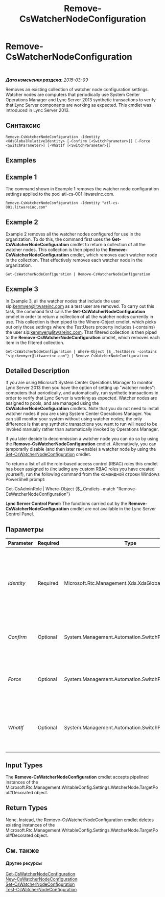 ﻿---
title: Remove-CsWatcherNodeConfiguration
TOCTitle: Remove-CsWatcherNodeConfiguration
ms:assetid: 599c6d58-da3d-4f0b-bc1f-22ac3e33ec7f
ms:mtpsurl: https://technet.microsoft.com/ru-ru/library/JJ204926(v=OCS.15)
ms:contentKeyID: 49309860
ms.date: 05/19/2016
mtps_version: v=OCS.15
ms.translationtype: HT
---

# Remove-CsWatcherNodeConfiguration

 

_**Дата изменения раздела:** 2015-03-09_

Removes an existing collection of watcher node configuration settings. Watcher nodes are computers that periodically use System Center Operations Manager and Lync Server 2013 synthetic transactions to verify that Lync Server components are working as expected. This cmdlet was introduced in Lync Server 2013.

## Синтаксис

    Remove-CsWatcherNodeConfiguration -Identity <XdsGlobalRelativeIdentity> [-Confirm [<SwitchParameter>]] [-Force <SwitchParameter>] [-WhatIf [<SwitchParameter>]]

## Examples

## Example 1

The command shown in Example 1 removes the watcher node configuration settings applied to the pool atl-cs-001.litwareinc.com.

    Remove-CsWatcherNodeConfiguration -Identity "atl-cs-001.litwareinc.com"

## Example 2

Example 2 removes all the watcher nodes configured for use in the organization. To do this, the command first uses the **Get-CsWatcherNodeConfiguration** cmdlet to return a collection of all the watcher nodes. This collection is then piped to the **Remove-CsWatcherNodeConfiguration** cmdlet, which removes each watcher node in the collection. That effectively removes each watcher node in the organization.

    Get-CsWatcherNodeConfiguration | Remove-CsWatcherNodeConfiguration

## Example 3

In Example 3, all the watcher nodes that include the user sip:kenmyer@litwareinc.com as a test user are removed. To carry out this task, the command first calls the **Get-CsWatcherNodeConfiguration** cmdlet in order to return a collection of all the watcher nodes currently in use. This collection is then piped to the Where-Object cmdlet, which picks out only those settings where the TestUsers property includes (-contains) the user sip:kenmyer@litwareinc.com. That filtered collection is then piped to the **Remove-CsWatcherNodeConfiguration** cmdlet, which removes each item in the filtered collection.

    Get-CsWatcherNodeConfiguration | Where-Object {$_.TestUsers -contains "sip:kenmyer@litwareinc.com"} | Remove-CsWatcherNodeConfiguration

## Detailed Description

If you are using Microsoft System Center Operations Manager to monitor Lync Server 2013 then you have the option of setting up "watcher nodes": computers that periodically, and automatically, run synthetic transactions in order to verify that Lync Server is working as expected. Watcher nodes are assigned to pools, and are managed using the **CsWatcherNodeConfiguration** cmdlets. Note that you do not need to install watcher nodes if you are using System Center Operations Manager. You can still monitor your system without using watcher nodes; the only difference is that any synthetic transactions you want to run will need to be invoked manually rather than automatically invoked by Operations Manager.

If you later decide to decommission a watcher node you can do so by using the **Remove-CsWatcherNodeConfiguration** cmdlet. Alternatively, you can temporarily disable (and then later re-enable) a watcher node by using the [Set-CsWatcherNodeConfiguration](set-cswatchernodeconfiguration.md) cmdlet.

To return a list of all the role-based access control (RBAC) roles this cmdlet has been assigned to (including any custom RBAC roles you have created yourself), run the following command from the командной строки Windows PowerShell prompt:

Get-CsAdminRole | Where-Object {$\_.Cmdlets –match "Remove-CsWatcherNodeConfiguration"}

**Lync Server Control Panel:** The functions carried out by the **Remove-CsWatcherNodeConfiguration** cmdlet are not available in the Lync Server Control Panel.

## Параметры


<table>
<colgroup>
<col style="width: 25%" />
<col style="width: 25%" />
<col style="width: 25%" />
<col style="width: 25%" />
</colgroup>
<thead>
<tr class="header">
<th>Parameter</th>
<th>Required</th>
<th>Type</th>
<th>Description</th>
</tr>
</thead>
<tbody>
<tr class="odd">
<td><p><em>Identity</em></p></td>
<td><p>Required</p></td>
<td><p>Microsoft.Rtc.Management.Xds.XdsGlobalRelativeIdentity</p></td>
<td><p>Fully qualified domain name of the pool that has been assigned the watcher node being deleted. For example:</p>
<p>-Identity &quot;atl-cs-001.litwareinc.com&quot;</p></td>
</tr>
<tr class="even">
<td><p><em>Confirm</em></p></td>
<td><p>Optional</p></td>
<td><p>System.Management.Automation.SwitchParameter</p></td>
<td><p>Prompts you for confirmation before executing the command.</p></td>
</tr>
<tr class="odd">
<td><p><em>Force</em></p></td>
<td><p>Optional</p></td>
<td><p>System.Management.Automation.SwitchParameter</p></td>
<td><p>Suppresses the display of any non-fatal error message that might occur when running the command.</p></td>
</tr>
<tr class="even">
<td><p><em>WhatIf</em></p></td>
<td><p>Optional</p></td>
<td><p>System.Management.Automation.SwitchParameter</p></td>
<td><p>Describes what would happen if you executed the command without actually executing the command.</p></td>
</tr>
</tbody>
</table>


## Input Types

The **Remove-CsWatcherNodeConfiguration** cmdlet accepts pipelined instances of the Microsoft.Rtc.Management.WritableConfig.Settings.WatcherNode.TargetPool\#Decorated object.

## Return Types

None. Instead, the Remove-CsWatcherNodeConfiguration cmdlet deletes existing instances of the Microsoft.Rtc.Management.WritableConfig.Settings.WatcherNode.TargetPool\#Decorated object.

## См. также

#### Другие ресурсы

[Get-CsWatcherNodeConfiguration](get-cswatchernodeconfiguration.md)  
[New-CsWatcherNodeConfiguration](new-cswatchernodeconfiguration.md)  
[Set-CsWatcherNodeConfiguration](set-cswatchernodeconfiguration.md)  
[Test-CsWatcherNodeConfiguration](test-cswatchernodeconfiguration.md)

